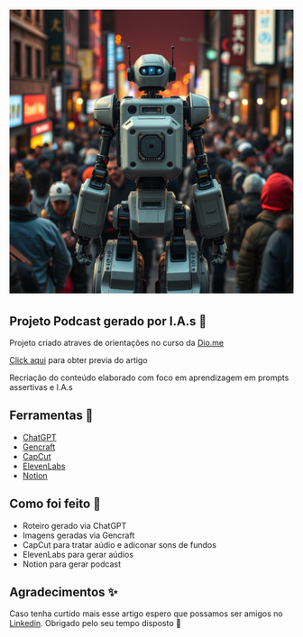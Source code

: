 # ![Young_Podcaster](./assent/Young_Podcaster.png) 


##  Projeto Podcast gerado por I.A.s 🤖

Projeto criado atraves de orientações no curso da [Dio.me](https://web.dio.me/track/formacao-chatgpt-devs)

[Click aqui](https://www.notion.so/A-For-a-do-Framework-8029bd08ae7346f0af3cd9dd9acb9590) para obter previa do artigo

Recriação do conteúdo elaborado com foco em aprendizagem em prompts assertivas e I.A.s 

##  Ferramentas 🔧

- [ChatGPT](https://chatgpt.com/)
- [Gencraft](https://gencraft.com/generate)
- [CapCut](https://www.capcut.com/)
- [ElevenLabs](https://elevenlabs.io/)
- [Notion](https://www.notion.so/)

 ##  Como foi feito 📝
 
 - Roteiro gerado via ChatGPT
 - Imagens geradas via Gencraft
 - CapCut para tratar aúdio e adiconar sons de fundos
 - ElevenLabs para gerar aúdios
 - Notion para gerar podcast

 ## Agradecimentos ✨ 

Caso tenha curtido mais esse artigo espero que possamos ser amigos no [Linkedin](https://www.linkedin.com/in/emerson-ricardo-o-silva/). Obrigado pelo seu tempo disposto 🤝 



 






